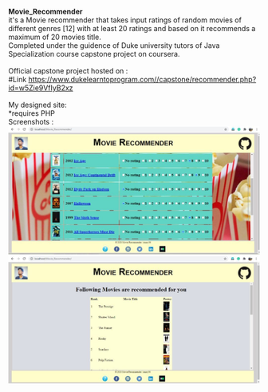 <strong>Movie_Recommender</strong><br>
it's a Movie recommender that takes input ratings of random movies of different genres [12] with at least 20 ratings and based on it recommends a maximum of 20 movies title.<br>
Completed under the guidence of Duke university tutors of Java Specialization course capstone project on coursera.<br>
<br>Official capstone project hosted on :<br>
#Link https://www.dukelearntoprogram.com//capstone/recommender.php?id=w5Zie9VfIyB2xz<br>
<br>My designed site:<br>
*requires PHP <br>
Screenshots : <br>
<img src="images/screenshot_1.jpg">
<img src="images/screenshot_2.jpg">
